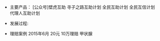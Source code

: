 - 主要产品：
  [公众号]壁虎互助
  寻子之路互助计划
  全民互助计划
  全民互信计划
  代理人互助计划


- 发展过程:

- 理赔案例
  2015年6月 20元 10万理赔 甲状腺
